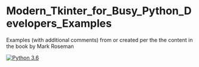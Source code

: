 # Modern_Tkinter_for_Busy_Python_Developers_Examples
Examples (with additional comments) from or created per the the content in the book by Mark Roseman

[![Python 3.6](https://img.shields.io/badge/python-3.6-&?labelColor=3E434A&colorB=006281&logo=python)](https://www.python.org/downloads/release/python-360/)
